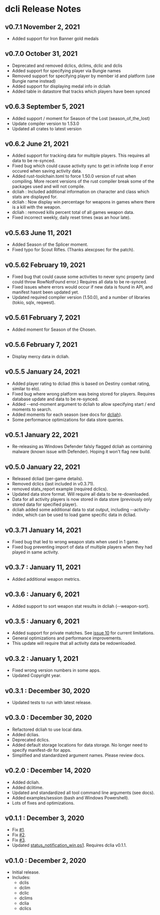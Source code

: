# dcli Release Notes

## v0.7.1 November 2, 2021
* Added support for Iron Banner gold medals

## v0.7.0 October 31, 2021
* Deprecated and removed dclics, dclims, dclic and dclis
* Added support for specifying player via Bungie names
* Removed support for specifying player by member id and platform (use Bungie name instead)
* Added support for displaying medal info in dcliah
* Added table in datastore that tracks which players have been synced

## v0.6.3 September 5, 2021
* Added support / moment for Season of the Lost (season_of_the_lost)
* Update compiler version to 1.53.0
* Updated all crates to latest version

## v0.6.2 June 21, 2021
* Added support for tracking data for multiple players. This requires all data to be re-synced.
* Fixed bug which could cause activity sync to get in infinite loop if error occured when saving activity data.
* Added rust-toolchain.toml to force 1.50.0 version of rust when compiling. More recent versions of the rust compiler break some of the packages used and will not compile.
* dcliah : Included additional information on character and class which stats are displayed for.
* dcliah : Now display win percentage for weapons in games where there is a kill with the weapon.
* dcliah : removed kills percent total of all games weapon data.
* Fixed incorrect weekly, daily reset times (was an hour late).

## v0.5.63 June 11, 2021
* Added Season of the Splicer moment.
* Fixed typo for Scout Rifles. (Thanks alexcpsec for the patch).

## v0.5.62 February 19, 2021
* Fixed bug that could cause some activities to never sync property (and could throw RowNotFound error.) Requires all data to be re-synced.
* Fixed issues where errors would occur if new data is found in API, and manifest hasnt been updated yet.
* Updated required compiler version (1.50.0), and a number of libraries (tokio, sqlx, reqwest).

## v0.5.61 February 7, 2021
* Added moment for Season of the Chosen.

## v0.5.6 February 7, 2021
* Display mercy data in dcliah.

## v0.5.5 January 24, 2021
* Added player rating to dcliad (this is based on Destiny combat rating, similar to elo).
* Fixed bug where wrong platform was being stored for players. Requires database update and data to be re-synced.
* Added --end-moment argument to dcliah to allow specifying start / end moments to search.
* Added moments for each season (see docs for [dcliah](https://github.com/mikechambers/dcli/tree/main/src/dcliah)).
* Some performance optimizations for data store queries.

## v0.5.1 January 22, 2021
* Re-releasing as Windows Defender falsly flagged dcliah as containing malware (known issue with Defender). Hoping it won't flag new build.

## v0.5.0 January 22, 2021
* Released dcliad (per-game details).
* Removed dclics (last included in v0.3.71).
* removed stats_report example (required dclics).
* Updated data store format. Will require all data to be re-downloaded.
* Data for all activity players is now stored in data store (previously only stored data for specified player).
* dcliah added some additional data to stat output, including --activity-index, which can be used to load game specific data in dcliad.

## v0.3.71 January 14, 2021
* Fixed bug that led to wrong weapon stats when used in 1 game.
* Fixed bug preventing import of data of multiple players when they had played in same activity.

## v0.3.7 : January 11, 2021
* Added additional weapon metrics.

## v0.3.6 : January 6, 2021
* Added support to sort weapon stat results in dcliah (--weapon-sort).

## v0.3.5 : January 6, 2021
* Added support for private matches. See [issue 10](https://github.com/mikechambers/dcli/issues/10) for current limitations.
* General optimizations and performance improvements.
* This update will require that all activity data be redownloaded.

## v0.3.2 : January 1, 2021

* Fixed wrong version numbers in some apps.
* Updated Copyright year.

## v0.3.1 : December 30, 2020

* Updated tests to run with latest release.

## v0.3.0 : December 30, 2020

* Refactored dcliah to use local data.
* Added dclias.
* Deprecated dclics.
* Added default storage locations for data storage. No longer need to specify manifest-dir for apps.
* Simplified and standardized argument names. Please review docs.

## v0.2.0 : December 14, 2020

* Added dcliah.
* Added dclitime.
* Updated and standardized all tool command line arguments (see docs).
* Added examples/session (bash and Windows Powershell).
* Lots of fixes and optimizations.

## v0.1.1 : December 3, 2020

* Fix [#1](https://github.com/mikechambers/dcli/issues/1).
* Fix [#2](https://github.com/mikechambers/dcli/issues/2).
* Fix [#3](https://github.com/mikechambers/dcli/issues/3).
* Updated [status_notification_win.ps1](https://github.com/mikechambers/dcli/blob/main/examples/status_notification_win.ps1). Requires dclia v0.1.1.

## v0.1.0 : December 2, 2020

* Initial release.
* Includes:
    * dclis
    * dclim
    * dclic
    * dclims
    * dclia
    * dclics
